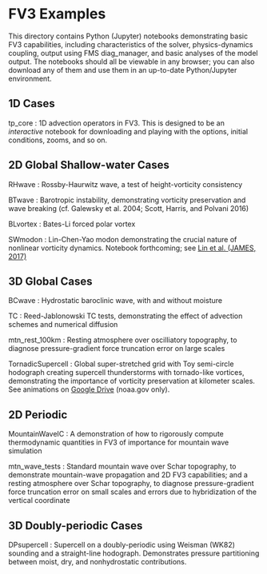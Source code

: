 # FV3 Examples

This directory contains Python (Jupyter) notebooks demonstrating basic FV3 capabilities, including characteristics of the solver, physics-dynamics coupling, output using FMS diag_manager, and basic analyses of the model output. The notebooks should all be viewable in any browser; you can also download any of them and use them in an up-to-date Python/Jupyter environment.

## 1D Cases
tp_core
: 1D advection operators in FV3. This is designed to be an *interactive* notebook for downloading and playing with the options, initial conditions, zooms, and so on.

## 2D Global Shallow-water Cases
RHwave
: Rossby-Haurwitz wave, a test of height-vorticity consistency

BTwave
: Barotropic instability, demonstrating vorticity preservation and wave breaking (cf. Galewsky et al. 2004; Scott, Harris, and Polvani 2016)

BLvortex
: Bates-Li forced polar vortex

SWmodon
: Lin-Chen-Yao modon demonstrating the crucial nature of nonlinear vorticity dynamics. Notebook forthcoming; see [Lin et al. (JAMES, 2017)](http://dx.doi.org/10.1002/2017MS000965)

## 3D Global Cases

BCwave
: Hydrostatic baroclinic wave, with and without moisture

TC
: Reed-Jablonowski TC tests, demonstrating the effect of advection schemes and numerical diffusion

mtn_rest_100km
: Resting atmosphere over oscilliatory topography, to diagnose pressure-gradient force truncation error on large scales

TornadicSupercell
: Global super-stretched grid with Toy semi-circle hodograph creating supercell thunderstorms with tornado-like vortices, demonstrating the importance of vorticity preservation at kilometer scales. See animations on [Google Drive](https://drive.google.com/drive/folders/1pVNAuKrYKwxVAlCdVa5faIVRBaK2hdVI) (noaa.gov only).

## 2D Periodic

MountainWaveIC
: A demonstration of how to rigorously compute thermodynamic quantities in FV3 of importance for mountain wave simulation

mtn_wave_tests
: Standard mountain wave over Schar topography, to demonstrate mountain-wave propagation and 2D FV3 capabilities; and a resting atmosphere over Schar topography, to diagnose pressure-gradient force truncation error on small scales and errors due to hybridization of the vertical coordinate

## 3D Doubly-periodic Cases

DPsupercell
: Supercell on a doubly-periodic using Weisman (WK82) sounding and a straight-line hodograph. Demonstrates pressure partitioning between moist, dry, and nonhydrostatic contributions.
